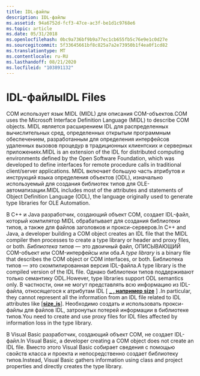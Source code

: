 ```yaml
---
title: IDL-файлы
description: IDL-файлы
ms.assetid: 94a6752d-fcf3-47ce-ac3f-be1d1c9768e6
ms.topic: article
ms.date: 05/31/2018
ms.openlocfilehash: 0bc9a736bf9b9a77ec1cb655fb5c76e9e1c0d27e
ms.sourcegitcommit: 5f33645661bf8c825a7a2e73950b1f4ea0f1cd82
ms.translationtype: MT
ms.contentlocale: ru-RU
ms.lasthandoff: 08/21/2020
ms.locfileid: "103891132"
---
```

# <a name="idl-files"></a><span data-ttu-id="9089e-103">IDL-файлы</span><span class="sxs-lookup"><span data-stu-id="9089e-103">IDL Files</span></span>

<span data-ttu-id="9089e-104">COM использует язык MIDL (MIDL) для описания COM-объектов.</span><span class="sxs-lookup"><span data-stu-id="9089e-104">COM uses the Microsoft Interface Definition Language (MIDL) to describe COM objects.</span></span> <span data-ttu-id="9089e-105">MIDL является расширением IDL для распределенных вычислительных сред, определенных открытым программным обеспечением, разработанным для определения интерфейсов удаленных вызовов процедур в традиционных клиентских и серверных приложениях.</span><span class="sxs-lookup"><span data-stu-id="9089e-105">MIDL is an extension of the IDL for distributed computing environments defined by the Open Software Foundation, which was developed to define interfaces for remote procedure calls in traditional client/server applications.</span></span> <span data-ttu-id="9089e-106">MIDL включает большую часть атрибутов и инструкций языка определения объектов (ODL), изначально используемый для создания библиотек типов для OLE-автоматизации.</span><span class="sxs-lookup"><span data-stu-id="9089e-106">MIDL includes most of the attributes and statements of Object Definition Language (ODL), the language originally used to generate type libraries for OLE Automation.</span></span>

<span data-ttu-id="9089e-107">В C++ и Java разработчик, создающий объект COM, создает IDL-файл, который компилятор MIDL обрабатывает для создания библиотеки типов, а также для файлов заголовков и прокси-серверов.</span><span class="sxs-lookup"><span data-stu-id="9089e-107">In C++ and Java, a developer building a COM object creates an IDL file that the MIDL compiler then processes to create a type library or header and proxy files, or both.</span></span> <span data-ttu-id="9089e-108">*Библиотека типов* — это двоичный файл, ОПИСЫВАЮЩИЙ COM-объект или COM-интерфейсы или оба.</span><span class="sxs-lookup"><span data-stu-id="9089e-108">A *type library* is a binary file that describes the COM object or COM interfaces, or both.</span></span> <span data-ttu-id="9089e-109">Библиотека типов — это скомпилированная версия IDL-файла.</span><span class="sxs-lookup"><span data-stu-id="9089e-109">A type library is the compiled version of the IDL file.</span></span> <span data-ttu-id="9089e-110">Однако библиотеки типов поддерживают только семантику ODL.</span><span class="sxs-lookup"><span data-stu-id="9089e-110">However, type libraries support ODL semantics only.</span></span> <span data-ttu-id="9089e-111">В частности, они не могут представлять всю информацию из IDL-файла, относящегося к атрибутам IDL \[ [**\_ , например size**](/windows/desktop/Midl/size-is) \] .</span><span class="sxs-lookup"><span data-stu-id="9089e-111">In particular, they cannot represent all the information from an IDL file related to IDL attributes like \[[**size\_is**](/windows/desktop/Midl/size-is)\].</span></span> <span data-ttu-id="9089e-112">Необходимо создать и использовать прокси-файлы для файлов IDL, затронутых потерей информации в библиотеке типов.</span><span class="sxs-lookup"><span data-stu-id="9089e-112">You need to create and use proxy files for IDL files affected by information loss in the type library.</span></span>

<span data-ttu-id="9089e-113">В Visual Basic разработчик, создающий объект COM, не создает IDL-файл.</span><span class="sxs-lookup"><span data-stu-id="9089e-113">In Visual Basic, a developer creating a COM object does not create an IDL file.</span></span> <span data-ttu-id="9089e-114">Вместо этого Visual Basic собирает сведения с помощью свойств класса и проекта и непосредственно создает библиотеку типов.</span><span class="sxs-lookup"><span data-stu-id="9089e-114">Instead, Visual Basic gathers information using class and project properties and directly creates the type library.</span></span>

 

 